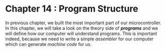 # Chapter 14 : Program Structure 

In previous chapter, we built the most important part of our microcontroller. In this chapter, we will take a look 
on the theory side of ***programs*** and we will define how our computer will understand programs. This is important indeed, 
because we need to write a simple *assembler* for our computer which can generate *machine code* for us. 
